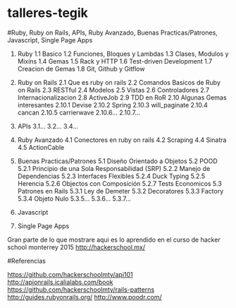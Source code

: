# talleres-tegik
#Ruby, Ruby on Rails, APIs, Ruby Avanzado, Buenas Practicas/Patrones, Javascript, Single Page Apps

1.	Ruby
	1.1	Basico
	1.2	Funciones, Bloques y Lambdas
	1.3	Clases, Modulos y Mixins
	1.4	Gemas
	1.5	Rack y HTTP
	1.6	Test-driven Development
	1.7	Creacion de Gemas
	1.8	Git, Github y Gitflow
2.	Ruby on Rails
	2.1	Que es ruby on rails
	2.2	Comandos Basicos de Ruby on Rails
	2.3	RESTful
	2.4	Modelos
	2.5 	Vistas
	2.6	Controladores
	2.7	Internacionalizacion
	2.8	ActiveJob
	2.9	TDD en RoR
	2.10	Algunas Gemas interesantes
		2.10.1	Devise
		2.10.2	Spring
		2.10.3	will_paginate
		2.10.4	cancan
		2.10.5	carrierwave
		2.10.6...
		2.10.7...
3.	APIs
	3.1...
	3.2...
	3.4...
4.	Ruby Avanzado
	4.1	Conectores en ruby on rails
	4.2 	Scraping
	4.4	Sinatra
	4.5	ActionCable
5.	Buenas Practicas/Patrones
	5.1	Diseño Orientado a Objetos
	5.2 	POOD
		5.2.1	Principio de una Sola Responsabilidad (SRP)
		5.2.2	Manejo de Dependencias
		5.2.3	Interfaces Flexibles
		5.2.4	Duck Typing
		5.2.5	Herencia
		5.2.6	Objectos con Composición
		5.2.7	Tests Economicos
	5.3	Patrones en Rails
		5.3.1	Ley de Demeter
		5.3.2	Decoratores
		5.3.3	Factory
		5.3.4	Objeto Nulo	
		5.3.5...
		5.3.6...
		5.3.7...
6.	Javascript
		
7. 	Single Page Apps


Gran parte de lo que mostrare aqui es lo aprendido en el curso de hacker school monterrey 2015 http://hackerschool.mx/

#Referencias

https://github.com/hackerschoolmty/api101
http://apionrails.icalialabs.com/book
https://github.com/hackerschoolmty/rails-patterns
http://guides.rubyonrails.org/
http://www.poodr.com/
